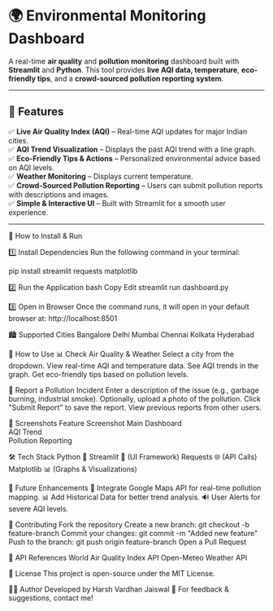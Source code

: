 # 🌍 Environmental Monitoring Dashboard

A real-time **air quality** and **pollution monitoring** dashboard built with **Streamlit** and **Python**. This tool provides **live AQI data, temperature**, **eco-friendly tips**, and a **crowd-sourced pollution reporting system**.

---

## 🚀 Features

✅ **Live Air Quality Index (AQI)** – Real-time AQI updates for major Indian cities.  
✅ **AQI Trend Visualization** – Displays the past AQI trend with a line graph.  
✅ **Eco-Friendly Tips & Actions** – Personalized environmental advice based on AQI levels.  
✅ **Weather Monitoring** – Displays current temperature.  
✅ **Crowd-Sourced Pollution Reporting** – Users can submit pollution reports with descriptions and images.  
✅ **Simple & Interactive UI** – Built with Streamlit for a smooth user experience.  

---

📌 How to Install & Run

1️⃣ Install Dependencies
Run the following command in your terminal:

pip install streamlit requests matplotlib

2️⃣ Run the Application
bash
Copy
Edit
streamlit run dashboard.py

3️⃣ Open in Browser
Once the command runs, it will open in your default browser at:
http://localhost:8501

🏙️ Supported Cities
Bangalore
Delhi
Mumbai
Chennai
Kolkata
Hyderabad

📝 How to Use
📊 Check Air Quality & Weather
Select a city from the dropdown.
View real-time AQI and temperature data.
See AQI trends in the graph.
Get eco-friendly tips based on pollution levels.

🚨 Report a Pollution Incident
Enter a description of the issue (e.g., garbage burning, industrial smoke).
Optionally, upload a photo of the pollution.
Click "Submit Report" to save the report.
View previous reports from other users.

📸 Screenshots
Feature	Screenshot
Main Dashboard	
AQI Trend	
Pollution Reporting	

🛠️ Tech Stack
Python 🐍
Streamlit 🎨 (UI Framework)
Requests 🌐 (API Calls)
Matplotlib 📊 (Graphs & Visualizations)

📢 Future Enhancements
🚀 Integrate Google Maps API for real-time pollution mapping.
📊 Add Historical Data for better trend analysis.
🔊 User Alerts for severe AQI levels.

🤝 Contributing
Fork the repository
Create a new branch: git checkout -b feature-branch
Commit your changes: git commit -m "Added new feature"
Push to the branch: git push origin feature-branch
Open a Pull Request

🔗 API References
World Air Quality Index API
Open-Meteo Weather API

📜 License
This project is open-source under the MIT License.

👨‍💻 Author
Developed by Harsh Vardhan Jaiswal 🚀
For feedback & suggestions, contact me!
